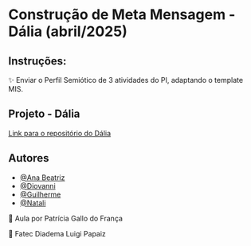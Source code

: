 # Construção de Meta Mensagem - Dália (abril/2025)
## Instruções:

✨ Enviar o Perfil Semiótico de 3 atividades do PI, adaptando o template MIS.

## Projeto - Dália

[Link para o repositório do Dália](https://github.com/nouveauromance/Dalia_Projeto.git)
    
## Autores

- [@Ana Beatriz](https://github.com/ana-bia07)
- [@Diovanni](https://github.com/Diovanni-ls)
- [@Guilherme](https://github.com/GuilhermeSouza198)
- [@Natali](https://github.com/nouveauromance)

🔗 Aula por Patrícia Gallo do França

📍 Fatec Diadema Luigi Papaiz 

